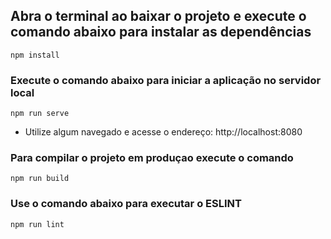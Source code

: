 ## Abra o terminal ao baixar o projeto e execute o comando abaixo para instalar as dependências
```
npm install
```

### Execute o comando abaixo para iniciar a aplicação no servidor local
```
npm run serve
```
- Utilize algum navegado e acesse o endereço: 
http://localhost:8080


### Para compilar o projeto em produçao execute o comando
```
npm run build
```

### Use o comando abaixo para executar o ESLINT
```
npm run lint
```

